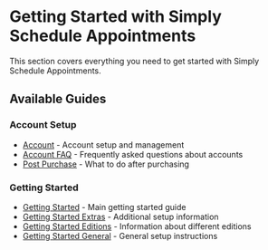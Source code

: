 # Getting Started with Simply Schedule Appointments

This section covers everything you need to get started with Simply Schedule Appointments.

## Available Guides

### Account Setup
- [Account](account-.md) - Account setup and management
- [Account FAQ](account-account-faq-.md) - Frequently asked questions about accounts
- [Post Purchase](account-post-purchase-.md) - What to do after purchasing

### Getting Started
- [Getting Started](getting-started-.md) - Main getting started guide
- [Getting Started Extras](getting-started-extras-.md) - Additional setup information
- [Getting Started Editions](getting-started-getting-started-editions-.md) - Information about different editions
- [Getting Started General](getting-started-getting-started-general-.md) - General setup instructions